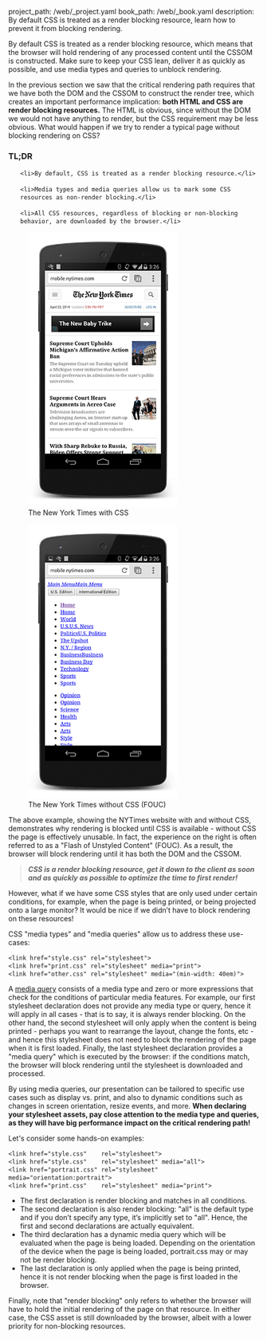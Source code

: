 project_path: /web/_project.yaml
book_path: /web/_book.yaml
description: By default CSS is treated as a render blocking resource, learn how to prevent it from blocking rendering.

<p class="intro">
  By default CSS is treated as a render blocking resource, which means that the
  browser will hold rendering of any processed content until the CSSOM is
  constructed. Make sure to keep your CSS lean, deliver it as quickly as
  possible, and use media types and queries to unblock rendering.
</p>

In the previous section we saw that the critical rendering path requires that we have both the DOM and the CSSOM to construct the render tree, which creates an important performance implication: **both HTML and CSS are render blocking resources.** The HTML is obvious, since without the DOM we would not have anything to render, but the CSS requirement may be less obvious. What would happen if we try to render a typical page without blocking rendering on CSS?
















<div class="wf-highlight-list wf-highlight-list--learning" markdown="1">
  <h3 class="wf-highlight-list__title">TL;DR</h3>

  
  <ul class="wf-highlight-list__list">
    
    <li>By default, CSS is treated as a render blocking resource.</li>
    
    <li>Media types and media queries allow us to mark some CSS resources as non-render blocking.</li>
    
    <li>All CSS resources, regardless of blocking or non-blocking behavior, are downloaded by the browser.</li>
    
  </ul>
  
</div>



<div class="mdl-grid">
  <figure class="mdl-cell mdl-cell--6-col">
    <img class="center" src="images/nytimes-css-device.png" alt="NYTimes with CSS">
    <figcaption>The New York Times with CSS</figcaption>
  </figure>
  <figure class="mdl-cell mdl-cell--6-col">
    <img src="images/nytimes-nocss-device.png" alt="NYTimes without CSS">
    <figcaption>The New York Times without CSS (FOUC)</figcaption>
  </figure>
</div>

The above example, showing the NYTimes website with and without CSS, demonstrates why rendering is blocked until CSS is available - without CSS the page is effectively unusable. In fact, the experience on the right is often referred to as a "Flash of Unstyled Content" (FOUC). As a result, the browser will block rendering until it has both the DOM and the CSSOM.

> **_CSS is a render blocking resource, get it down to the client as soon and as quickly as possible to optimize the time to first render!_**

However, what if we have some CSS styles that are only used under certain conditions, for example, when the page is being printed, or being projected onto a large monitor? It would be nice if we didn’t have to block rendering on these resources!

CSS "media types" and "media queries" allow us to address these use-cases:

<div class="highlight"><pre><code class="language-html" data-lang="html"><span class="nt">&lt;link</span> <span class="na">href=</span><span class="s">&quot;style.css&quot;</span> <span class="na">rel=</span><span class="s">&quot;stylesheet&quot;</span><span class="nt">&gt;</span>
<span class="nt">&lt;link</span> <span class="na">href=</span><span class="s">&quot;print.css&quot;</span> <span class="na">rel=</span><span class="s">&quot;stylesheet&quot;</span> <span class="na">media=</span><span class="s">&quot;print&quot;</span><span class="nt">&gt;</span>
<span class="nt">&lt;link</span> <span class="na">href=</span><span class="s">&quot;other.css&quot;</span> <span class="na">rel=</span><span class="s">&quot;stylesheet&quot;</span> <span class="na">media=</span><span class="s">&quot;(min-width: 40em)&quot;</span><span class="nt">&gt;</span></code></pre></div>

A [media query](/web/fundamentals/design-and-ui/responsive/fundamentals/use-media-queries) consists of a media type and zero or more expressions that check for the conditions of particular media features. For example, our first stylesheet declaration does not provide any media type or query, hence it will apply in all cases - that is to say, it is always render blocking. On the other hand, the second stylesheet will only apply when the content is being printed - perhaps you want to rearrange the layout, change the fonts, etc - and hence this stylesheet does not need to block the rendering of the page when it is first loaded. Finally, the last stylesheet declaration provides a "media query" which is executed by the browser: if the conditions match, the browser will block rendering until the stylesheet is downloaded and processed.

By using media queries, our presentation can be tailored to specific use cases such as display vs. print, and also to dynamic conditions such as changes in screen orientation, resize events, and more. **When declaring your stylesheet assets, pay close attention to the media type and queries, as they will have big performance impact on the critical rendering path!**

Let's consider some hands-on examples:

<div class="highlight"><pre><code class="language-html" data-lang="html"><span class="nt">&lt;link</span> <span class="na">href=</span><span class="s">&quot;style.css&quot;</span>    <span class="na">rel=</span><span class="s">&quot;stylesheet&quot;</span><span class="nt">&gt;</span>
<span class="nt">&lt;link</span> <span class="na">href=</span><span class="s">&quot;style.css&quot;</span>    <span class="na">rel=</span><span class="s">&quot;stylesheet&quot;</span> <span class="na">media=</span><span class="s">&quot;all&quot;</span><span class="nt">&gt;</span>
<span class="nt">&lt;link</span> <span class="na">href=</span><span class="s">&quot;portrait.css&quot;</span> <span class="na">rel=</span><span class="s">&quot;stylesheet&quot;</span> <span class="na">media=</span><span class="s">&quot;orientation:portrait&quot;</span><span class="nt">&gt;</span>
<span class="nt">&lt;link</span> <span class="na">href=</span><span class="s">&quot;print.css&quot;</span>    <span class="na">rel=</span><span class="s">&quot;stylesheet&quot;</span> <span class="na">media=</span><span class="s">&quot;print&quot;</span><span class="nt">&gt;</span></code></pre></div>

* The first declaration is render blocking and matches in all conditions.
* The second declaration is also render blocking: "all" is the default type and if you don’t specify any type, it’s implicitly set to "all". Hence, the first and second declarations are actually equivalent.
* The third declaration has a dynamic media query which will be evaluated when the page is being loaded. Depending on the orientation of the device when the page is being loaded, portrait.css may or may not be render blocking.
* The last declaration is only applied when the page is being printed, hence it is not render blocking when the page is first loaded in the browser.

Finally, note that "render blocking" only refers to whether the browser will have to hold the initial rendering of the page on that resource. In either case, the CSS asset is still downloaded by the browser, albeit with a lower priority for non-blocking resources.


